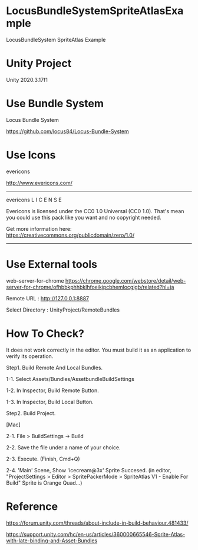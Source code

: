 # LocusBundleSystemSpriteAtlasExample
LocusBundleSystem SpriteAtlas Example

# Unity Project
Unity 2020.3.17f1

# Use Bundle System
Locus Bundle System

https://github.com/locus84/Locus-Bundle-System

# Use Icons
evericons

http://www.evericons.com/

****************************
evericons L I C E N S E

Evericons is licensed under the CC0 1.0 Universal (CC0 1.0).
That's mean you could use this pack like you want and no copyright needed.

Get more information here: 
https://creativecommons.org/publicdomain/zero/1.0/
****************************

# Use External tools
web-server-for-chrome
https://chrome.google.com/webstore/detail/web-server-for-chrome/ofhbbkphhbklhfoeikjpcbhemlocgigb/related?hl=ja

Remote URL : http://127.0.0.1:8887

Select Directory : UnityProject/RemoteBundles

# How To Check?

It does not work correctly in the editor.
You must build it as an application to verify its operation.

Step1. Build Remote And Local Bundles.

1-1. Select Assets/Bundles/AssetbundleBuildSettings

1-2. In Inspector, Build Remote Button.

1-3. In Inspector, Build Local Button.

Step2. Build Project.

[Mac]

2-1. File > BuildSettings -> Build

2-2. Save the file under a name of your choice.

2-3. Execute. (Finish, Cmd+Q)

2-4. 'Main' Scene, Show 'icecream@3x' Sprite Succesed.
(in editor, "ProjectSettings > Editor > SpritePackerMode > SpriteAtlas V1 - Enable For Build"  Sprite is Orange Quad...)

# Reference

https://forum.unity.com/threads/about-include-in-build-behaviour.481433/

https://support.unity.com/hc/en-us/articles/360000665546-Sprite-Atlas-with-late-binding-and-Asset-Bundles